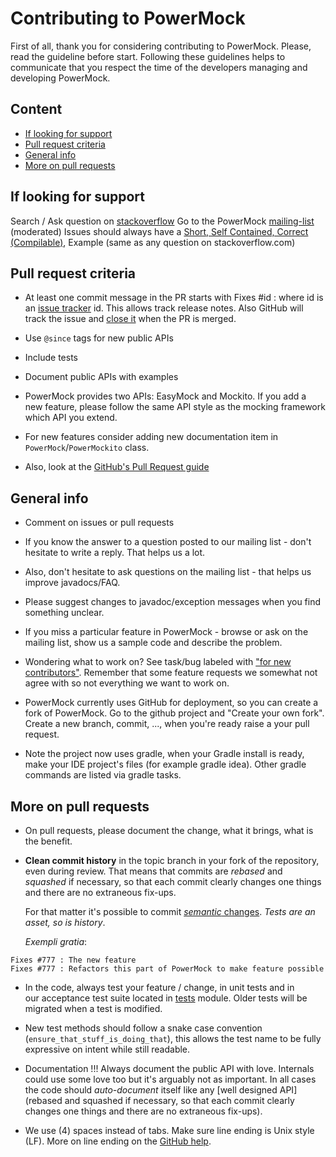 # Contributing to PowerMock #

First of all, thank you for considering contributing to PowerMock. Please, read the guideline before start. Following these guidelines helps to communicate that you respect the time of the developers managing and developing PowerMock.

## Content ##

* [If looking for support](#if-looking-for-support)
* [Pull request criteria](#pull-request-criteria)
* [General info](#general-info)
* [More on pull requests](#more-on-pull-requests)


## If looking for support ##

Search / Ask question on [stackoverflow](https://stackoverflow.com/questions/tagged/powermock)
Go to the PowerMock  [mailing-list](https://groups.google.com/forum/#!forum/powermock/) (moderated)
Issues should always have a [Short, Self Contained, Correct (Compilable)](http://sscce.org), Example (same as any question on stackoverflow.com)

## Pull request criteria ##
* At least one commit message in the PR starts with Fixes #id : where id is an [issue tracker](https://github.com/powermock/powermock/issues) id. This allows track release notes. Also GitHub will track the issue and [close it](https://github.com/blog/1386-closing-issues-via-commit-messages) when the PR is merged.

* Use `@since` tags for new public APIs

* Include tests

* Document public APIs with examples

* PowerMock provides two APIs: EasyMock and Mockito. If you add a new feature, please follow the same API style as the mocking framework which API you extend.

* For new features consider adding new documentation item in `PowerMock`/`PowerMockito` class. 

* Also, look at the [GitHub's Pull Request guide](https://github.com/blog/1943-how-to-write-the-perfect-pull-request)

## General info ##
* Comment on issues or pull requests

* If you know the answer to a question posted to our mailing list - don't hesitate to write a reply. That helps us a lot.

* Also, don't hesitate to ask questions on the mailing list - that helps us improve javadocs/FAQ.

* Please suggest changes to javadoc/exception messages when you find something unclear.

* If you miss a particular feature in PowerMock - browse or ask on the mailing list, show us a sample code and describe the problem.

*  Wondering what to work on? See task/bug labeled with ["for new contributors"](https://github.com/powermock/powermock/issues?q=is%3Aopen+is%3Aissue+label%3A%22for+new+contributors%22). Remember that some feature requests we somewhat not agree with so not everything we want to work on.

*  PowerMock currently uses GitHub for deployment, so you can create a fork of PowerMock. Go to the github project and "Create your own fork". Create a new branch, commit, ..., when you're ready raise a your pull request.

*  Note the project now uses gradle, when your Gradle install is ready, make your IDE project's files (for example gradle idea). Other gradle commands are listed via gradle tasks.

## More on pull requests ##

* On pull requests, please document the change, what it brings, what is the benefit.

* **Clean commit history** in the topic branch in your fork of the repository, even during review. That means that commits are _rebased_ and _squashed_ if necessary, so that each commit clearly changes one things and there are no extraneous fix-ups.

  For that matter it's possible to commit [_semantic_ changes](http://lemike-de.tumblr.com/post/79041908218/semantic-commits). _Tests are an asset, so is history_.

  _Exempli gratia_:
```
Fixes #777 : The new feature
Fixes #777 : Refactors this part of PowerMock to make feature possible
```

* In the code, always test your feature / change, in unit tests and in our acceptance test suite located in [tests](https://github.com/powermock/powermock/tree/master/tests) module. Older tests will be migrated when a test is modified.

* New test methods should follow a snake case convention (`ensure_that_stuff_is_doing_that`), this allows the test name to be fully expressive on intent while still readable.

* Documentation !!! Always document the public API with love. Internals could use some love too but it's arguably not as important. In all cases the code should _auto-document_ itself like any [well designed API](rebased and squashed if necessary, so that each commit clearly changes one things and there are no extraneous fix-ups).

* We use (4) spaces instead of tabs. Make sure line ending is Unix style (LF). More on line ending on the [GitHub help](https://help.github.com/articles/dealing-with-line-endings/).

